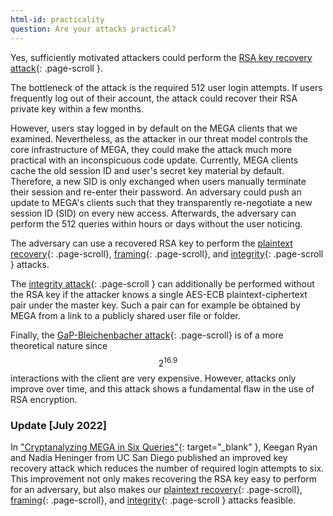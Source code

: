 ```yaml
---
html-id: practicality
question: Are your attacks practical?
---
```


Yes, sufficiently motivated attackers could perform the [RSA key recovery attack](#rsa-key-recovery){: .page-scroll }.

The bottleneck of the attack is the required 512 user login attempts.
If users frequently log out of their account, the attack could recover their RSA private key within a few months.

However, users stay logged in by default on the MEGA clients that we examined.
Nevertheless, as the attacker in our threat model controls the core infrastructure of MEGA, they could make the attack much more practical with an inconspicuous code update.
Currently, MEGA clients cache the old session ID and user's secret key material by default.
Therefore, a new SID is only exchanged when users manually terminate their session and re-enter their password.
An adversary could push an update to MEGA's clients such that they transparently re-negotiate a new session ID (SID) on every new access.
Afterwards, the adversary can perform the 512 queries within hours or days without the user noticing.

The adversary can use a recovered RSA key to perform the [plaintext recovery](#pt-recovery){: .page-scroll}, [framing](#framing-attack){: .page-scroll}, and [integrity](#integrity-attack){: .page-scroll } attacks.

The [integrity attack](#integrity-attack){: .page-scroll } can additionally be performed without the RSA key if the attacker knows a single AES-ECB plaintext-ciphertext pair under the master key.
Such a pair can for example be obtained by MEGA from a link to a publicly shared user file or folder.

Finally, the [GaP-Bleichenbacher attack](#gap-bleichenbacher){: .page-scroll} is of a more theoretical nature since $$ 2^{16.9} $$ interactions with the client are very expensive.
However, attacks only improve over time, and this attack shows a fundamental flaw in the use of RSA encryption.

### Update [July 2022]

In ["Cryptanalyzing MEGA in Six Queries"](https://eprint.iacr.org/2022/914){: target="_blank" }, Keegan Ryan and Nadia Heninger from UC San Diego published an improved key recovery attack which reduces the number of required login attempts to six.
This improvement not only makes recovering the RSA key easy to perform for an adversary, but also makes our [plaintext recovery](#pt-recovery){: .page-scroll}, [framing](#framing-attack){: .page-scroll}, and [integrity](#integrity-attack){: .page-scroll } attacks feasible.
